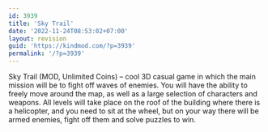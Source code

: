```yaml
---
id: 3939
title: 'Sky Trail'
date: '2022-11-24T08:53:02+07:00'
layout: revision
guid: 'https://kindmod.com/?p=3939'
permalink: '/?p=3939'
---
```


Sky Trail (MOD, Unlimited Coins) – cool 3D casual game in which the main mission will be to fight off waves of enemies. You will have the ability to freely move around the map, as well as a large selection of characters and weapons. All levels will take place on the roof of the building where there is a helicopter, and you need to sit at the wheel, but on your way there will be armed enemies, fight off them and solve puzzles to win.